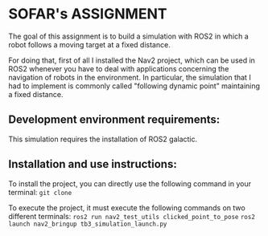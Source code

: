 # SOFAR's ASSIGNMENT
The goal of this assignment is to build a simulation with ROS2 in which a robot follows a moving target at a fixed distance.

For doing that, first of all I installed the Nav2 project, which can be used in ROS2 whenever you have to deal with applications concerning the navigation of robots in the environment.
In particular, the simulation that I had to implement is commonly called "following dynamic point" maintaining a fixed distance. 


## Development environment requirements:
This simulation requires the installation of ROS2 galactic.

## Installation and use instructions:
To install the project, you can directly use the following command in your terminal:
`git clone `


To execute the project, it must execute the following commands on two different terminals:
`ros2 run nav2_test_utils clicked_point_to_pose`
`ros2 launch nav2_bringup tb3_simulation_launch.py`

